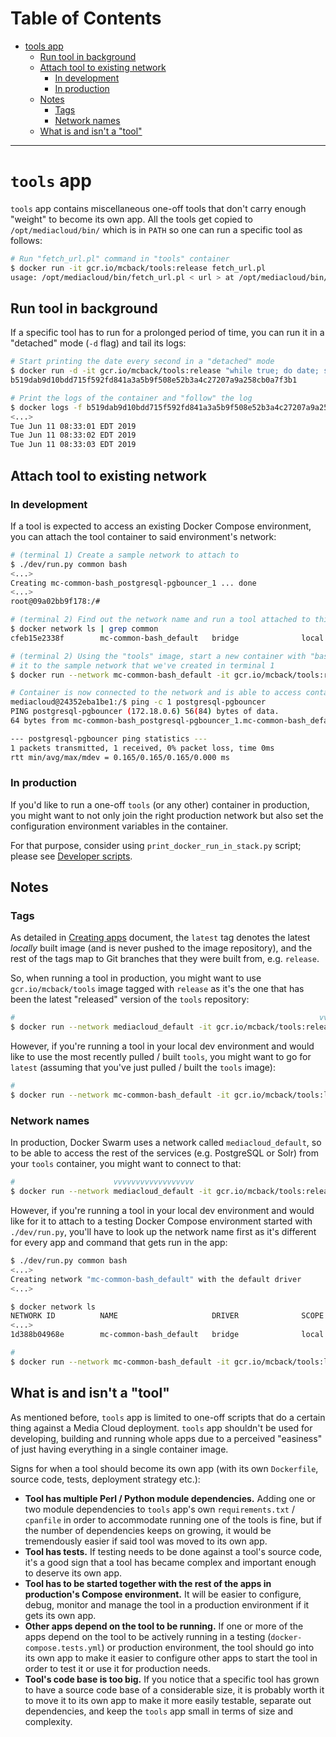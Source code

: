 <!-- MEDIACLOUD-TOC-START -->

Table of Contents
=================

   * [tools app](#tools-app)
      * [Run tool in background](#run-tool-in-background)
      * [Attach tool to existing network](#attach-tool-to-existing-network)
         * [In development](#in-development)
         * [In production](#in-production)
      * [Notes](#notes)
         * [Tags](#tags)
         * [Network names](#network-names)
      * [What is and isn't a "tool"](#what-is-and-isnt-a-tool)

----
<!-- MEDIACLOUD-TOC-END -->


# `tools` app

`tools` app contains miscellaneous one-off tools that don't carry enough "weight" to become its own app. All the tools get copied to `/opt/mediacloud/bin/` which is in `PATH` so one can run a specific tool as follows:

```bash
# Run "fetch_url.pl" command in "tools" container
$ docker run -it gcr.io/mcback/tools:release fetch_url.pl
usage: /opt/mediacloud/bin/fetch_url.pl < url > at /opt/mediacloud/bin/fetch_url.pl line 16.
```

## Run tool in background

If a specific tool has to run for a prolonged period of time, you can run it in a "detached" mode (`-d` flag) and tail its logs:

```bash
# Start printing the date every second in a "detached" mode
$ docker run -d -it gcr.io/mcback/tools:release "while true; do date; sleep 1; done" 
b519dab9d10bdd715f592fd841a3a5b9f508e52b3a4c27207a9a258cb0a7f3b1

# Print the logs of the container and "follow" the log
$ docker logs -f b519dab9d10bdd715f592fd841a3a5b9f508e52b3a4c27207a9a258cb0a7f3b1
<...>
Tue Jun 11 08:33:01 EDT 2019
Tue Jun 11 08:33:02 EDT 2019
Tue Jun 11 08:33:03 EDT 2019
```

## Attach tool to existing network


### In development

If a tool is expected to access an existing Docker Compose environment, you can attach the tool container to said environment's network:

```bash
# (terminal 1) Create a sample network to attach to
$ ./dev/run.py common bash
<...>
Creating mc-common-bash_postgresql-pgbouncer_1 ... done
<...>
root@09a02bb9f178:/#
```

```bash
# (terminal 2) Find out the network name and run a tool attached to this network
$ docker network ls | grep common
cfeb15e2338f        mc-common-bash_default   bridge              local

# (terminal 2) Using the "tools" image, start a new container with "bash" set as command and attach
# it to the sample network that we've created in terminal 1
$ docker run --network mc-common-bash_default -it gcr.io/mcback/tools:release bash

# Container is now connected to the network and is able to access containers in it
mediacloud@24352eba1be1:/$ ping -c 1 postgresql-pgbouncer
PING postgresql-pgbouncer (172.18.0.6) 56(84) bytes of data.
64 bytes from mc-common-bash_postgresql-pgbouncer_1.mc-common-bash_default (172.18.0.6): icmp_seq=1 ttl=64 time=0.165 ms

--- postgresql-pgbouncer ping statistics ---
1 packets transmitted, 1 received, 0% packet loss, time 0ms
rtt min/avg/max/mdev = 0.165/0.165/0.165/0.000 ms
```

### In production

If you'd like to run a one-off `tools` (or any other) container in production, you might want to not only join the right production network but also set the configuration environment variables in the container.

For that purpose, consider using `print_docker_run_in_stack.py` script; please see [Developer scripts](dev_scripts.markdown).


## Notes

### Tags

As detailed in [Creating apps](creating_apps.markdown) document, the `latest` tag denotes the latest *locally* built image (and is never pushed to the image repository), and the rest of the tags map to Git branches that they were built from, e.g. `release`.

So, when running a tool in production, you might want to use `gcr.io/mcback/tools` image tagged with `release` as it's the one that has been the latest "released" version of the `tools` repository:

```bash
#                                                                    vvvvvvv
$ docker run --network mediacloud_default -it gcr.io/mcback/tools:release bash
```

However, if you're running a tool in your local dev environment and would like to use the most recently pulled / built `tools`, you might want to go for `latest` (assuming that you've just pulled / built the `tools` image):

```bash
#                                                                        vvvvvv
$ docker run --network mc-common-bash_default -it gcr.io/mcback/tools:latest bash
```

### Network names

In production, Docker Swarm uses a network called `mediacloud_default`, so to be able to access the rest of the services (e.g. PostgreSQL or Solr) from your `tools` container, you might want to connect to that:

```bash
#                      vvvvvvvvvvvvvvvvvv
$ docker run --network mediacloud_default -it gcr.io/mcback/tools:release bash
```

However, if you're running a tool in your local dev environment and would like for it to attach to a testing Docker Compose environment started with `./dev/run.py`, you'll have to look up the network name first as it's different for every app and command that gets run in the app:

```bash
$ ./dev/run.py common bash
<...>
Creating network "mc-common-bash_default" with the default driver
<...>

$ docker network ls
NETWORK ID          NAME                     DRIVER              SCOPE
<...>
1d388b04968e        mc-common-bash_default   bridge              local

#                                                                        vvvvvv
$ docker run --network mc-common-bash_default -it gcr.io/mcback/tools:latest bash
```

## What is and isn't a "tool"

As mentioned before, `tools` app is limited to one-off scripts that do a certain thing against a Media Cloud deployment. `tools` app shouldn't be used for developing, building and running whole apps due to a perceived "easiness" of just having everything in a single container image.

Signs for when a tool should become its own app (with its own `Dockerfile`, source code, tests, deployment strategy etc.):

* **Tool has multiple Perl / Python module dependencies.** Adding one or two module dependencies to `tools` app's own `requirements.txt` / `cpanfile` in order to accommodate running one of the tools is fine, but if the number of dependencies keeps on growing, it would be tremendously easier if said tool was moved to its own app.
* **Tool has tests.** If testing needs to be done against a tool's source code, it's a good sign that a tool has became complex and important enough to deserve its own app.
* **Tool has to be started together with the rest of the apps in production's Compose environment.** It will be easier to configure, debug, monitor and manage the tool in a production environment if it gets its own app.
* **Other apps depend on the tool to be running.** If one or more of the apps depend on the tool to be actively running in a testing (`docker-compose.tests.yml`) or production environment, the tool should go into its own app to make it easier to configure other apps to start the tool in order to test it or use it for production needs.
* **Tool's code base is too big.** If you notice that a specific tool has grown to have a source code base of a considerable size, it is probably worth it to move it to its own app to make it more easily testable, separate out dependencies, and keep the `tools` app small in terms of size and complexity.
